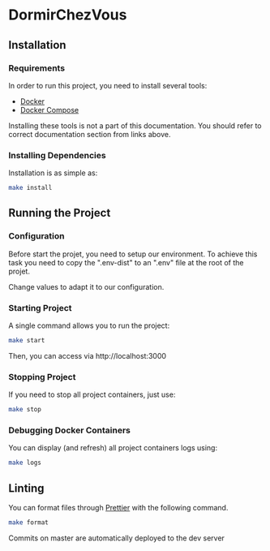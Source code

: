 # DormirChezVous

## Installation

### Requirements

In order to run this project, you need to install several tools:

* [Docker](https://www.docker.com/)
* [Docker Compose](https://docs.docker.com/compose/)

Installing these tools is not a part of this documentation. You should refer to correct documentation section from links above.

### Installing Dependencies

Installation is as simple as:

``` sh
make install
```

## Running the Project

### Configuration

Before start the projet, you need to setup our environment. To achieve this task you need to copy the ".env-dist" to an ".env" file at the root of the projet.

Change values to adapt it to our configuration.

### Starting Project

A single command allows you to run the project:

``` sh
make start
```

Then, you can access via http://localhost:3000

### Stopping Project

If you need to stop all project containers, just use:

``` sh
make stop
```

### Debugging Docker Containers

You can display (and refresh) all project containers logs using:

``` sh
make logs
```

## Linting

You can format files through [Prettier](https://github.com/prettier/prettier) with the following command.

``` sh
make format
```

Commits on master are automatically deployed to the dev server
